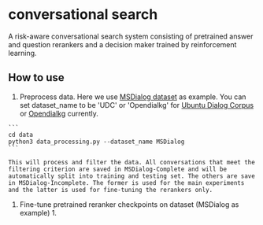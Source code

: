 # conversational search
A risk-aware conversational search system consisting of pretrained answer and question rerankers and a decision maker trained by reinforcement learning.


## How to use
  1. Preprocess data. Here we use [MSDialog dataset](https://ciir.cs.umass.edu/downloads/msdialog/) as example. You can set dataset_name to be 'UDC' or 'Opendialkg' for [Ubuntu Dialog Corpus](http://dataset.cs.mcgill.ca/ubuntu-corpus-1.0/) or [Opendialkg](https://github.com/facebookresearch/opendialkg) currently.
  
    ```
    cd data
    python3 data_processing.py --dataset_name MSDialog
    ```
    
    This will process and filter the data. All conversations that meet the filtering criterion are saved in MSDialog-Complete and will be automatically split into training and testing set. The others are save in MSDialog-Incomplete. The former is used for the main experiments and the latter is used for fine-tuning the rerankers only.
  1. Fine-tune pretrained reranker checkpoints on dataset (MSDialog as example)
    1. 
